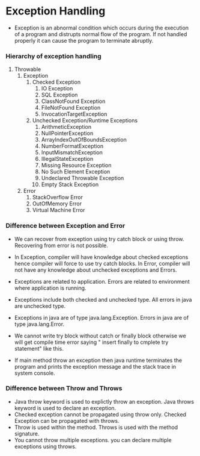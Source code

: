 # Exception Handling

* Exception is an abnormal condition which occurs during the execution of a program and distrupts normal flow of the program. If not handled properly it can cause the program to terminate abruptly.


### Hierarchy of exception handling

1. Throwable
	1. Exception
		1. Checked Exception
			1. IO Exception
			2. SQL Exception
			3. ClassNotFound Exception
			4. FileNotFound Exception
			5. InvocationTargetException
		2. Unchecked Exception/Runtime Exceptions
			1. ArithmeticException
			2. NullPointerException
			3. ArrayIndexOutOfBoundsException
			4. NumberFormatException
			5. InputMismatchException
			6. IllegalStateException
			7. Missing Resource Exception
			8. No Such Element Exception
			9. Undeclared Throwable Exception
			10. Empty Stack Exception
	2. Error
		1. StackOverflow Error
		2. OutOfMemory Error
		3. Virtual Machine Error
		

### Difference between Exception and Error

* We can recover from exception using try catch block or using throw. Recovering from error is not possible.
* In Exception, compiler will have knowledge about checked exceptions hence compiler will force to use try catch blocks. In Error, compiler will not have any knowledge about unchecked exceptions and Errors.
* Exceptions are related to application. Errors are related to environment where application is running.
* Exceptions include both checked and unchecked type. All errors in java are unchecked type.
* Exceptions in java are of type java.lang.Exception. Errors in java are of type java.lang.Error.




* We cannot write try block without catch or finally block otherwise we will get compile time error  saying " insert finally to cmplete try statement" like this.
* If main method throw an exception then java runtime terminates the program and prints the exception message and the stack trace in system console.

### Difference between Throw and Throws
* Java throw keyword is used to explictly throw an exception. Java throws keyword is used to declare an exception.
* Checked exception cannot be propagated using throw only. Checked Exception can be propagated with throws.
* Throw is used within the method. Throws is used with the method signature.
* You cannot throw multiple exceptions. you can declare multiple exceptions using throws.